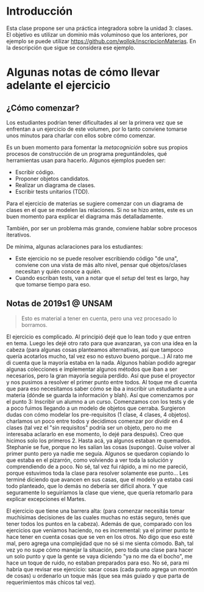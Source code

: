 # Introducción
Esta clase propone ser una práctica integradora sobre la unidad 3: clases.
El objetivo es utilizar un dominio más voluminoso que los anteriores, 
por ejemplo se puede utilizar https://github.com/wollok/inscripcionMaterias.
En la descripción que sigue se considera ese ejemplo.

# Algunas notas de cómo llevar adelante el ejercicio
## ¿Cómo comenzar?
Los estudiantes podrían tener dificultades al ser la primera vez que se enfrentan a un ejercicio de este volumen, por lo tanto conviene tomarse unos minutos para charlar con ellos sobre cómo comenzar.

Es un buen momento para fomentar la _metacognición_ sobre sus propios procesos de construcción de un programa preguntándoles, qué herramientas usan para hacerlo. Algunos ejemplos pueden ser:

- Escribir código.
- Proponer objetos candidatos.
- Realizar un diagrama de clases.
- Escribir tests unitarios (TDD).

Para el ejercicio de materias se sugiere comenzar con un diagrama de clases en el que se modelen las relaciones. 
Si no se hizo antes, este es un buen momento para explicar el diagrama más detalladamente.

También, por ser un problema más grande, conviene hablar sobre procesos iterativos.

De mínima, algunas aclaraciones para los estudiantes:
- Este ejercicio no se puede resolver escribiendo código "de una", conviene con una vista de más alto nivel, pensar qué objetos/clases necesitan y quién conoce a quién.
- Cuando escriban tests, van a notar que el _setup_ del test es largo, hay que tomarse tiempo para eso.

## Notas de 2019s1 @ UNSAM
> Esto es material a tener en cuenta, pero una vez procesado lo borramos.

El ejercicio es complicado. Al principió dejé que lo lean todo y que entren en tema. 
Luego les dejé otro rato para que avanzaran, ya con una idea en la cabeza (para algunas cosas planteamos alternativas, así que tampoco quería acotarlos mucho, tal vez eso no estuvo bueno porque...)
Al rato me di cuenta que la mayoría estaba en la nada. Algunos habían podido agregar algunas colecciones e implementar algunos métodos que iban a ser necesarios, pero la gran mayoría seguía perdido. Así que puse el proyector y nos pusimos a resolver el primer punto entre todos.
Al toque me di cuenta que para eso necesitamos saber cómo se iba a inscribir un estudiante a una materia (dónde se guarda la información y blah). Así que comenzamos por el punto 3: Inscribir un alumno a un curso.
Comenzamos con los tests y de a poco fuimos llegando a un modelo de objetos que cerraba. Surgieron dudas con cómo modelar los pre-requisitos (1 clase, 4 clases, 4 objetos). charlamos un poco entre todos y decidimos comenzar por dividir en 4 clases (tal vez el "sin requisitos" podría ser un objeto, pero no me interesaba aclararlo en ese momento, lo dejé para después). Creo que hicimos solo los primeros 2.
Hasta acá, ya algunos estaban re quemados. Stephanie se fue, porque no les salían las cosas (supongo). Quise volver al primer punto pero ya nadie me seguía. Algunos se quedaron copiando lo que estaba en el pizarrón, como volviendo a ver toda la solución y comprendiendo de a poco. No sé, tal vez fui rápido, a mi no me pareció, porque estuvimos toda la clase para resolver solamente ese punto...
Les terminé diciendo que avancen en sus casas, que el modelo ya estaba casi todo planteado, que lo demás no debería ser difícil ahora. Y que seguramente lo seguiríamos la clase que viene, que quería retomarlo para explicar excepciones el Martes.

El ejercicio que tiene una barrera alta: (para comenzar necesitás tomar muchísimas decisiones de las cuales muchas no estás seguro, tenés que tener todos los puntos en la cabeza). Además de que, comparado con los ejercicios que veníamos haciendo, no es incremental: ya el primer punto te hace tener en cuenta cosas que se ven en los otros. No digo que eso esté mal, pero agrega una complejidad que no sé si me sienta cómodo. Bah, tal vez yo no supe cómo manejar la situación, pero toda una clase para hacer un solo punto y que la gente se vaya diciendo "ya no me da el bocho", me hace un toque de ruido, no estaban preparados para eso.
No sé, para mi habría que revisar ese ejercicio: sacar cosas (cada punto agrega un montón de cosas) u ordenarlo un toque más (que sea más guiado y que parta de requerimientos más chicos tal vez).
